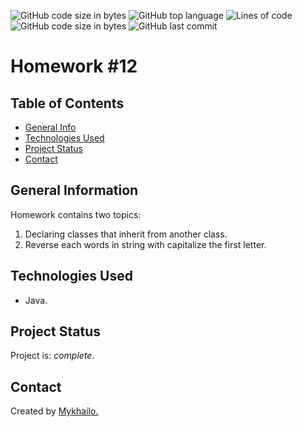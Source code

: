 ![GitHub code size in bytes](https://img.shields.io/github/languages/count/mypage-solutions/Lesson_12)
![GitHub top language](https://img.shields.io/github/languages/top/mypage-solutions/Lesson_12)
![Lines of code](https://img.shields.io/tokei/lines/github/mypage-solutions/Lesson_12)
![GitHub code size in bytes](https://img.shields.io/github/languages/code-size/mypage-solutions/Lesson_12)
![GitHub last commit](https://img.shields.io/github/last-commit/mypage-solutions/Lesson_12)

# Homework #12 

## Table of Contents

- [General Info](#general-information)
- [Technologies Used](#technologies-used)
- [Project Status](#project-status)
- [Contact](#contact)

## General Information

Homework contains two topics:
1. Declaring classes that inherit from another class.
2. Reverse each words in string with capitalize the first letter.
## Technologies Used

- Java.

## Project Status

Project is: _complete_.

## Contact

Created by [Mykhailo.](https://github.com/mypage-solutions)
